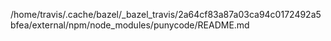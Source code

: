 /home/travis/.cache/bazel/_bazel_travis/2a64cf83a87a03ca94c0172492a5bfea/external/npm/node_modules/punycode/README.md
